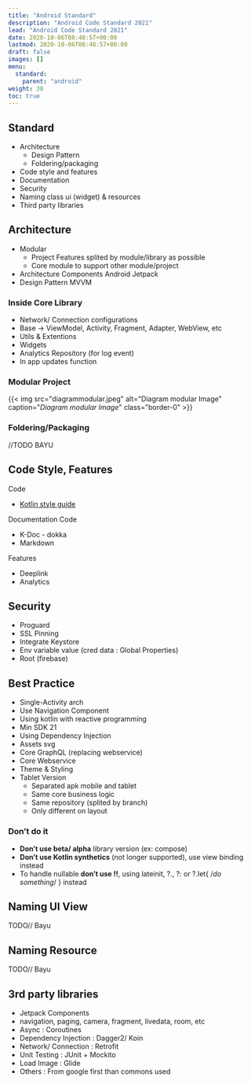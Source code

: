 ```yaml
---
title: "Android Standard"
description: "Android Code Standard 2021"
lead: "Android Code Standard 2021"
date: 2020-10-06T08:48:57+00:00
lastmod: 2020-10-06T08:48:57+00:00
draft: false
images: []
menu:
  standard:
    parent: "android"
weight: 30
toc: true
---
```




## Standard

- Architecture
  - Design Pattern
  - Foldering/packaging
- Code style and features
- Documentation
- Security
- Naming class ui (widget) & resources
- Third party libraries

## Architecture

- Modular
  - Project Features splited by module/library as possible
  - Core module to support other module/project
- Architecture Components Android Jetpack
- Design Pattern MVVM

### Inside Core Library

- Network/ Connection configurations
- Base -> ViewModel, Activity, Fragment, Adapter, WebView, etc
- Utils & Extentions
- Widgets
- Analytics Repository (for log event)
- In app updates function

### Modular Project

{{< img src="diagrammodular.jpeg" alt="Diagram modular Image" caption="<em>Diagram modular Image</em>" class="border-0" >}}

### Foldering/Packaging

//TODO BAYU

## Code Style, Features

Code

- [Kotlin style guide](https://developer.android.com/kotlin/style-guide)

Documentation Code

- K-Doc - dokka
- Markdown

Features

- Deeplink
- Analytics

## Security

- Proguard
- SSL Pinning
- Integrate Keystore
- Env variable value (cred data : Global Properties)
- Root (firebase)

## Best Practice

- Single-Activity arch
- Use Navigation Component
- Using kotlin with reactive programming
- Min SDK 21
- Using Dependency Injection
- Assets svg
- Core GraphQL (replacing webservice)
- Core Webservice
- Theme & Styling
- Tablet Version
  - Separated apk mobile and tablet
  - Same core business logic
  - Same repository (splited by branch)
  - Only different on layout

### Don’t do it

- __Don’t use beta/ alpha__ library version (ex: compose)
- __Don’t use Kotlin synthetics__ (not longer supported), use view binding instead
- To handle nullable __don’t use !!__, using lateinit, ?., ?: or ?.let{ /*do something*/ } instead

## Naming UI View

TODO// Bayu

## Naming Resource

TODO// Bayu

## 3rd party libraries

- Jetpack Components
- navigation, paging, camera, fragment, livedata, room, etc
- Async : Coroutines
- Dependency Injection : Dagger2/ Koin
- Network/ Connection : Retrofit
- Unit Testing : JUnit + Mockito
- Load Image : Glide
- Others : From google first than commons used